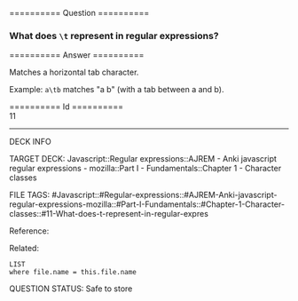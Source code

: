 ========== Question ==========  

### What does `\t` represent in regular expressions?  

========== Answer ==========  

Matches a horizontal tab character.

Example: `a\tb` matches "a b" (with a tab between a and b).

========== Id ==========  
11

---

DECK INFO

TARGET DECK: Javascript::Regular expressions::AJREM - Anki javascript regular expressions - mozilla::Part I - Fundamentals::Chapter 1 - Character classes

FILE TAGS: #Javascript::#Regular-expressions::#AJREM-Anki-javascript-regular-expressions-mozilla::#Part-I-Fundamentals::#Chapter-1-Character-classes::#11-What-does-t-represent-in-regular-expres

Reference:

Related:

```dataview
LIST
where file.name = this.file.name
```


QUESTION STATUS: Safe to store
